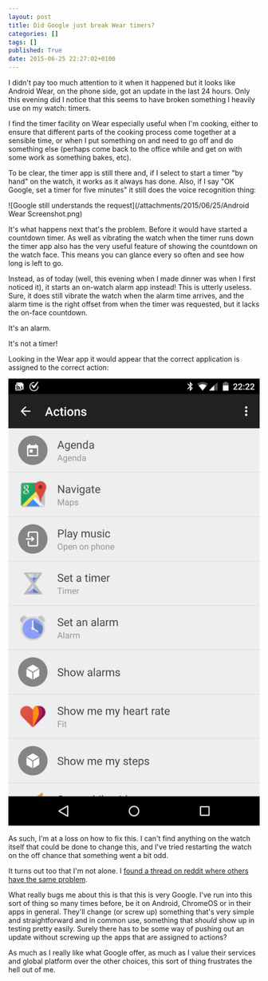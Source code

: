 ```yaml
---
layout: post
title: Did Google just break Wear timers?
categories: []
tags: []
published: True
date: 2015-06-25 22:27:02+0100
---
```


I didn't pay too much attention to it when it happened but it looks like
Android Wear, on the phone side, got an update in the last 24 hours. Only
this evening did I notice that this seems to have broken something I heavily
use on my watch: timers.

I find the timer facility on Wear especially useful when I'm cooking, either
to ensure that different parts of the cooking process come together at a
sensible time, or when I put something on and need to go off and do something
else (perhaps come back to the office while and get on with some work as
something bakes, etc).

To be clear, the timer app is still there and, if I select to start a timer
"by hand" on the watch, it works as it always has done. Also, if I say
"OK Google, set a timer for five minutes" it still does the voice recognition
thing:

![Google still understands the request](/attachments/2015/06/25/Android Wear Screenshot.png)

It's what happens next that's the problem. Before it would have started a
countdown timer. As well as vibrating the watch when the timer runs down the
timer app also has the very useful feature of showing the countdown on the watch
face. This means you can glance every so often and see how long is left to go.

Instead, as of today (well, this evening when I made dinner was when I first
noticed it), it starts an on-watch alarm app instead! This is utterly useless.
Sure, it does still vibrate the watch when the alarm time arrives, and the
alarm time is the right offset from when the timer was requested, but it
lacks the on-face countdown.

It's an alarm.

It's not a timer!

Looking in the Wear app it would appear that the correct application is
assigned to the correct action:

![Google still understands the request](/attachments/2015/06/25/Screenshot_2015-06-25-22-22-03.png)

As such, I'm at a loss on how to fix this. I can't find anything on the watch
itself that could be done to change this, and I've tried restarting the
watch on the off chance that something went a bit odd.

It turns out too that I'm not alone. I
[found a thread on reddit where others have the same problem](https://www.reddit.com/r/AndroidWear/comments/3b3cu8/i_cant_set_a_timer_via_voice/).

What really bugs me about this is that this is very Google. I've run into this
sort of thing so many times before, be it on Android, ChromeOS or in their
apps in general. They'll change (or screw up) something that's very simple and
straightforward and in common use, something that _should_ show up in
testing pretty easily. Surely there has to be some way of pushing out an update
without screwing up the apps that are assigned to actions?

As much as I really like what Google offer, as much as I value their services
and global platform over the other choices, this sort of thing frustrates the
hell out of me.

